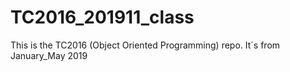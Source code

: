 # TC2016_201911_class

This is the TC2016 (Object Oriented Programming) repo.  It´s from January_May 2019
